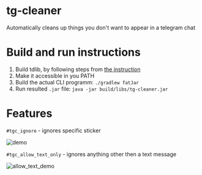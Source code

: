 # tg-cleaner
Automatically cleans up things you don't want to appear in a telegram chat 

# Build and run instructions

1. Build tdlib, by following steps from [the instruction](https://tdlib.github.io/td/build.html?language=Java)
2. Make it accessible in you PATH
3. Build the actual CLI programm: `./gradlew fatJar`
4. Run resulted `.jar` file: `java -jar build/libs/tg-cleaner.jar` 


# Features

`#tgc_ignore` - ignores specific sticker 

![demo](https://user-images.githubusercontent.com/16746106/64022539-24a9d980-cb3f-11e9-98cb-c69d67d22214.gif)

`#tgc_allow_text_only` - ignores anything other then a text message

![allow_text_demo](https://user-images.githubusercontent.com/16746106/64022906-dcd78200-cb3f-11e9-9e61-5b282a5337c2.gif)
